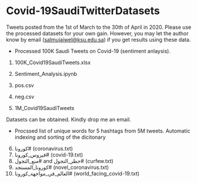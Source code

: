 # Covid-19SaudiTwitterDatasets

Tweets posted from the 1st of March to the 30th of April in 2020. Please use the processed datasets for your own gain. However, you may let the author know by email (salmujaiwel@ksu.edu.sa) if you get results using these data.

 - Processed 100K Saudi Tweets on Covid-19 (sentiment anlaysis).

1)	100K_Covid19SaudiTweets.xlsx
2)	Sentiment_Analysis.ipynb
3)	pos.csv
4)	neg.csv 

5)	1M_Covid19SaudiTweets

Datasets can be obtained. Kindly drop me an email. 

 - Procssed list of unique words for 5 hashtags from 5M tweets. Automatic indexing and sorting of the dicitonary

6)	كورونا# (coronavirus.txt)
7)	فيروس_كورونا# (covid-19.txt)
8)	منع_التجول# and حظر_التجول# (curfew.txt)
9)	كورونا_المستجد# (novel_coronavirus.txt)
10)	العالم_في_مواجهة_كورونا# (world_facing_covid-19.txt)
